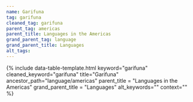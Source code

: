 ```yaml
---
name: Garifuna
tag: garifuna
cleaned_tag: garifuna
parent_tag: americas
parent_title: Languages in the Americas
grand_parent_tag: language
grand_parent_title: Languages
alt_tags: 
---
```


{% include data-table-template.html 
  keyword="garifuna" 
  cleaned_keyword="garifuna" 
  title="Garifuna"
  ancestor_path="language/americas" 
  parent_title = "Languages in the Americas"
  grand_parent_title = "Languages"
  alt_keywords=""
  context=""
%}

